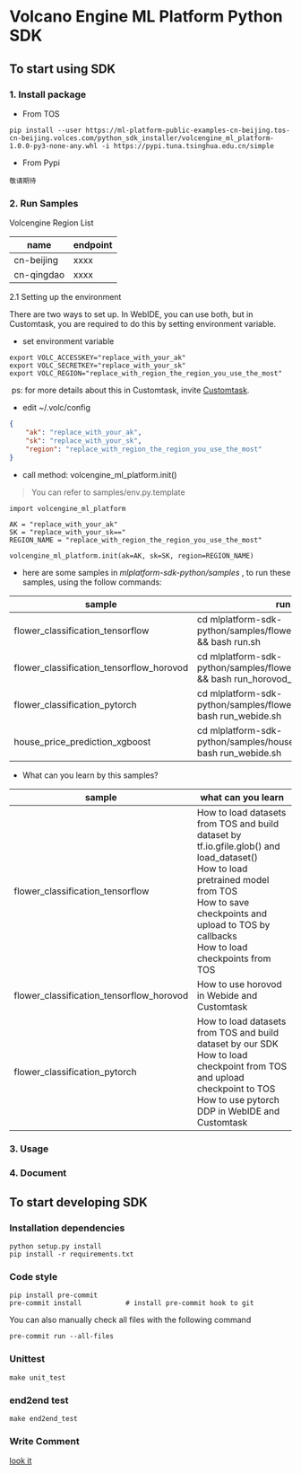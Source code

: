 # Volcano Engine ML Platform Python SDK


## To start using SDK

### 1. Install package
* From TOS
```
pip install --user https://ml-platform-public-examples-cn-beijing.tos-cn-beijing.volces.com/python_sdk_installer/volcengine_ml_platform-1.0.0-py3-none-any.whl -i https://pypi.tuna.tsinghua.edu.cn/simple
```

* From Pypi
```
敬请期待
```

### 2. Run Samples

Volcengine Region List

|  name   | endpoint  |
|  ----    | ----  |
| cn-beijing  | xxxx |
| cn-qingdao  | xxxx |

2.1 Setting up the environment

There are two ways to set up. In WebIDE, you can use both, but in Customtask, you are required to do this by setting environment variable.


* set environment variable
```
export VOLC_ACCESSKEY="replace_with_your_ak"
export VOLC_SECRETKEY="replace_with_your_sk"
export VOLC_REGION="replace_with_region_the_region_you_use_the_most"
```

​	ps: for more details about this in Customtask, invite [Customtask](https://www.volcengine.com/docs/6459/72350).

* edit ~/.volc/config

```json
{
    "ak": "replace_with_your_ak",
    "sk": "replace_with_your_sk",
    "region": "replace_with_region_the_region_you_use_the_most"
}
```

* call method: volcengine_ml_platform.init()

> You can refer to samples/env.py.template

```
import volcengine_ml_platform

AK = "replace_with_your_ak"
SK = "replace_with_your_sk=="
REGION_NAME = "replace_with_region_the_region_you_use_the_most"

volcengine_ml_platform.init(ak=AK, sk=SK, region=REGION_NAME)
```

- here are some samples in *mlplatform-sdk-python/samples* , to run these samples, using the follow commands:

| sample                                   | run in WebIDE                                                | run in Customtask                                            |
| ---------------------------------------- | ------------------------------------------------------------ | ------------------------------------------------------------ |
| flower_classification_tensorflow         | cd mlplatform-sdk-python/samples/flower_classification_tensorflow && bash run.sh | cd mlplatform-sdk-python/samples/flower_classification_tensorflow && bash run.sh |
| flower_classification_tensorflow_horovod | cd mlplatform-sdk-python/samples/flower_classification_tensorflow && bash run_horovod_webide.sh | cd mlplatform-sdk-python/samples/flower_classification_tensorflow && bash run_horovod_customtask.sh |
| flower_classification_pytorch            | cd mlplatform-sdk-python/samples/flower_classification_pytorch&& bash run_webide.sh | cd mlplatform-sdk-python/samples/flower_classification_pytorch && bash run_customtask.sh |
| house_price_prediction_xgboost           | cd mlplatform-sdk-python/samples/house_price_prediction_xgboost&& bash run_webide.sh | cd mlplatform-sdk-python/samples/house_price_prediction_xgboost&& bash run_customtask.sh |

- What can you learn by this samples?

| sample                                   | what can you learn                                           |
| ---------------------------------------- | ------------------------------------------------------------ |
| flower_classification_tensorflow         | How to load datasets from TOS and build dataset by tf.io.gfile.glob() and load_dataset()<br />How to load pretrained model from TOS<br />How to save checkpoints and upload to TOS by callbacks<br />How to load checkpoints from TOS |
| flower_classification_tensorflow_horovod | How to use horovod in Webide and Customtask                  |
| flower_classification_pytorch            | How to load datasets from TOS and build dataset by our SDK<br />How to load checkpoint from TOS and upload checkpoint to TOS<br />How to use pytorch DDP in WebIDE and Customtask |

### 3. Usage



### 4. Document



## To start developing SDK
### Installation dependencies
```
python setup.py install
pip install -r requirements.txt
```
### Code style
```
pip install pre-commit
pre-commit install           # install pre-commit hook to git
```
You can also manually check all files with the following command
```
pre-commit run --all-files
```

### Unittest
```
make unit_test
```

### end2end test
```
make end2end_test
```
### Write Comment

[look it](./docs/README.md)
